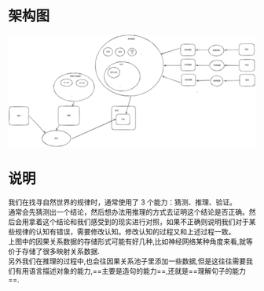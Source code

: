 # 架构图
![架构图](img/用于发现规律的ai架构图.excalidraw.svg)
# 说明
我们在找寻自然世界的规律时，通常使用了 3 个能力：猜测、推理、验证。  
通常会先猜测出一个结论，然后想办法用推理的方式去证明这个结论是否正确。然后会用拿着这个结论和我们感受到的现实进行对照，如果不正确则说明我们对于某些规律的认知有错误，需要修改认知。修改认知的过程又和上述过程一致。  
上图中的因果关系数据的存储形式可能有好几种,比如神经网络某种角度来看,就等价于存储了很多映射关系数据.  
另外我们在推理的过程中,也会往因果关系池子里添加一些数据,但是这往往需要我们有用语言描述对象的能力,==主要是造句的能力==,还就是==理解句子的能力==.  

